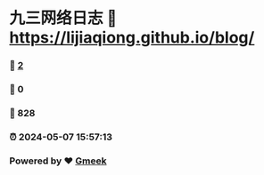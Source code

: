 # 九三网络日志 :link: https://lijiaqiong.github.io/blog/ 
### :page_facing_up: [2](https://lijiaqiong.github.io/blog//tag.html) 
### :speech_balloon: 0 
### :hibiscus: 828 
### :alarm_clock: 2024-05-07 15:57:13 
### Powered by :heart: [Gmeek](https://github.com/Meekdai/Gmeek)
